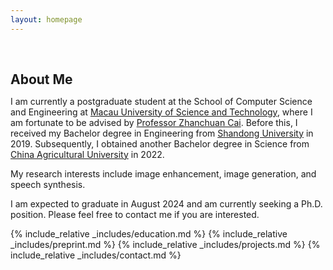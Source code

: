 ```yaml
---
layout: homepage
---
```


<h1 id="about-me"></h1>

<h2 style="margin: 60px 0px 10px;">About Me</h2>

I am currently a postgraduate student at the School of Computer Science and Engineering at [Macau University of Science and Technology](https://www.must.edu.mo/en), where I am fortunate to be advised by [Professor Zhanchuan Cai](https://www.must.edu.mo/en/scse/staff/cai-zhan-chuan). Before this, I received my Bachelor degree in Engineering from [Shandong University](https://www.en.sdu.edu.cn/) in 2019. Subsequently, I obtained another Bachelor degree in Science from [China Agricultural University](https://www.cau.edu.cn/) in 2022.

My research interests include image enhancement, image generation, and speech synthesis.

I am expected to graduate in August 2024 and am currently seeking a Ph.D. position. Please feel free to contact me if you are interested.





{% include_relative _includes/education.md %}
{% include_relative _includes/preprint.md %}
{% include_relative _includes/projects.md %}
{% include_relative _includes/contact.md %}
